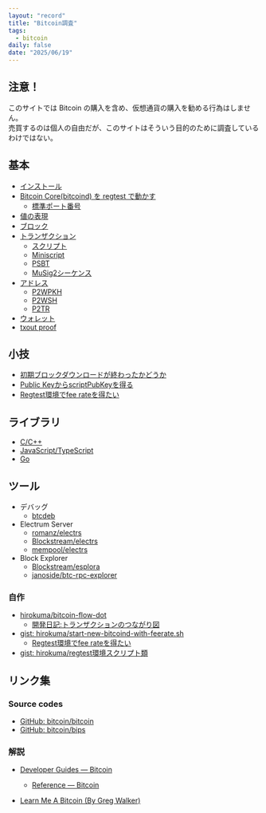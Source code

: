 ```yaml
---
layout: "record"
title: "Bitcoin調査"
tags:
  - bitcoin
daily: false
date: "2025/06/19"
---
```


## 注意！

このサイトでは Bitcoin の購入を含め、仮想通貨の購入を勧める行為はしません。  
売買するのは個人の自由だが、このサイトはそういう目的のために調査しているわけではない。

## 基本

* [インストール](01_basics/install.md)
* [Bitcoin Core(bitcoind) を regtest で動かす](01_basics/bitcoind.md)
  * [標準ポート番号](01_basics/port.md)
* [値の表現](01_basics/value.md)
* [ブロック](01_basics/blocks.md)
* [トランザクション](01_basics/transactions.md)
  * [スクリプト](01_basics/script.md)
  * [Miniscript](01_basics/miniscript.md)
  * [PSBT](01_basics/psbt.md)
  * [MuSig2シーケンス](musig/musig2_sequence.md)
* [アドレス](01_basics/address.md)
  * [P2WPKH](02_bip/p2wpkh.md)
  * [P2WSH](02_bip/p2wsh.md)
  * [P2TR](02_bip/p2tr.md)
* [ウォレット](01_basics/wallet.md)
* [txout proof](01_basics/txoutproof.md)

## 小技

* [初期ブロックダウンロードが終わったかどうか](03_tips/initialdownloaded.md)
* [Public KeyからscriptPubKeyを得る](03_tips/pubkey2scriptpubkey.md)
* [Regtest環境でfee rateを得たい](03_tips/regtest-feerate.md)

## ライブラリ

* [C/C++](library/clang.md)
* [JavaScript/TypeScript](library/js.md)
* [Go](library/go.md)

## ツール

* デバッグ
  * [btcdeb](tools/btcdeb.md)
* Electrum Server
  * [romanz/electrs](tools/electrs.md)
  * [Blockstream/electrs](tools/electrs-bs.md)
  * [mempool/electrs](tools/electrs-ms.md)
* Block Explorer
  * [Blockstream/esplora](tools/esplora.md)
  * [janoside/btc-rpc-explorer](tools/btc-rpc-explorer.md)

### 自作

* [hirokuma/bitcoin-flow-dot](https://github.com/hirokuma/bitcoin-flow-dot/tree/f7665b37d6811d780e439a67ad7b2735a36d560e)
  * [開発日記:トランザクションのつながり図](/2025/06/20250615-btc.html)
* [gist: hirokuma/start-new-bitcoind-with-feerate.sh](https://gist.github.com/4feb14eea9ccccd0e2d42e8c90d434c6.git)
  * [Regtest環境でfee rateを得たい](03_tips/regtest-feerate.md)
* [gist: hirokuma/regtest環境スクリプト類](https://gist.github.com/hirokuma/6a8d1553a813fa569599d5b0f54f722a)

## リンク集

### Source codes

* [GitHub: bitcoin/bitcoin](https://github.com/bitcoin/bitcoin)
* [GitHub: bitcoin/bips](https://github.com/bitcoin/bips)

### 解説

* [Developer Guides — Bitcoin](https://developer.bitcoin.org/devguide/)
  * [Reference — Bitcoin](https://developer.bitcoin.org/reference/)

* [Learn Me A Bitcoin (By Greg Walker)](https://learnmeabitcoin.com/)
